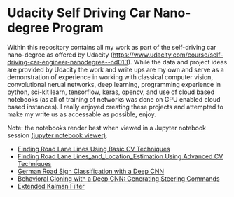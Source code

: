 # Udacity Self Driving Car Nano-degree Program

Within this repository contains all my work as part of the self-driving car nano-degree as offered by Udacity (https://www.udacity.com/course/self-driving-car-engineer-nanodegree--nd013). While the data and project ideas are provided by Udacity the work and write ups are my own and serve as a demonstration of experience in working with classical computer vision, convolutional nerual networks, deep learning, programming experience in python, sci-kit learn, tensorflow, keras, opencv, and use of cloud based notebooks (as all of training of networks was done on GPU enabled cloud based instances).  I really enjoyed creating these projects and attempted to make my write us as accessable as possible, enjoy.

Note: the notebooks render best when viewed in a Jupyter notebook session [(jupyter notebook viewer)](https://nbviewer.jupyter.org/).

* [Finding Road Lane Lines Using Basic CV Techniques](https://github.com/BVPhD/Udacity_SDC/blob/master/Find_Lane_Lines/Hough_Lane_Line_Detection.ipynb) 
* [Finding Road Lane Lines_and_Location_Estimation Using Advanced CV Techniques](https://github.com/BVPhD/Udacity_SDC/blob/master/Advanced_Lane_Line_Tracking/Advanced_Lane_Detection.ipynb)  
* [German Road Sign Classification with a Deep CNN](https://github.com/BVPhD/Udacity_SDC/blob/master/COVNET_Road_Sign_Classifier/Traffic_Sign_Classifier.ipynb)
* [Behavioral Cloning with a Deep CNN: Generating Steering Commands](https://github.com/BVPhD/Udacity_SDC/blob/master//COVNET_Behavioral_Cloning/Behavioral_Cloning.ipynb)
* [Extended Kalman Filter](https://github.com/BVPhD/Udacity_SDC/blob/master/Extended_Kalman_Filter/EKF_theory.ipynb)
